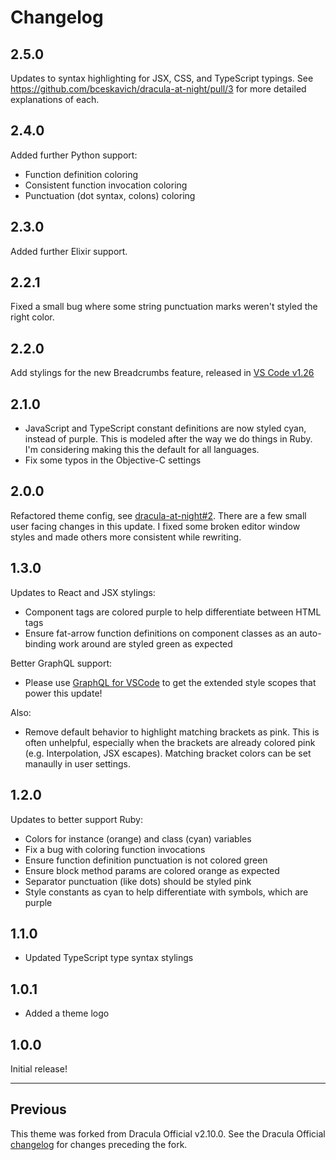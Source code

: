 # Changelog

## 2.5.0

Updates to syntax highlighting for JSX, CSS, and TypeScript typings. See https://github.com/bceskavich/dracula-at-night/pull/3 for more detailed explanations of each.

## 2.4.0

Added further Python support:

- Function definition coloring
- Consistent function invocation coloring
- Punctuation (dot syntax, colons) coloring

## 2.3.0

Added further Elixir support.

## 2.2.1

Fixed a small bug where some string punctuation marks weren't styled the right color.

## 2.2.0

Add stylings for the new Breadcrumbs feature, released in [VS Code v1.26](https://code.visualstudio.com/updates/v1_26#_breadcrumbs)

## 2.1.0

- JavaScript and TypeScript constant definitions are now styled cyan, instead of purple. This is modeled after the way we do things in Ruby. I'm considering making this the default for all languages.
- Fix some typos in the Objective-C settings

## 2.0.0

Refactored theme config, see [dracula-at-night#2](https://github.com/bceskavich/dracula-at-night/pull/2). There are a few small user facing changes in this update. I fixed some broken editor window styles and made others more consistent while rewriting.

## 1.3.0

Updates to React and JSX stylings:

- Component tags are colored purple to help differentiate between HTML tags
- Ensure fat-arrow function definitions on component classes as an auto-binding work around are styled green as expected

Better GraphQL support:

- Please use [GraphQL for VSCode](https://marketplace.visualstudio.com/items?itemName=kumar-harsh.graphql-for-vscode) to get the extended style scopes that power this update!

Also:

- Remove default behavior to highlight matching brackets as pink. This is often unhelpful, especially when the brackets are already colored pink (e.g. Interpolation, JSX escapes). Matching bracket colors can be set manaully in user settings.

## 1.2.0

Updates to better support Ruby:

- Colors for instance (orange) and class (cyan) variables
- Fix a bug with coloring function invocations
- Ensure function definition punctuation is not colored green
- Ensure block method params are colored orange as expected
- Separator punctuation (like dots) should be styled pink
- Style constants as cyan to help differentiate with symbols, which are purple

## 1.1.0

- Updated TypeScript type syntax stylings

## 1.0.1

- Added a theme logo

## 1.0.0

Initial release!

---

## Previous

This theme was forked from Dracula Official v2.10.0. See the Dracula Official [changelog](https://github.com/dracula/visual-studio-code/blob/master/CHANGELOG.md#2100) for changes preceding the fork.
